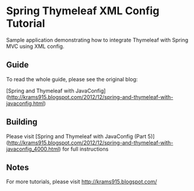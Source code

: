# Spring Thymeleaf XML Config Tutorial

Sample application demonstrating how to integrate Thymeleaf with Spring MVC using XML config.


## Guide

To read the whole guide, please see the original blog:

[Spring and Thymeleaf with JavaConfig] (http://krams915.blogspot.com/2012/12/spring-and-thymeleaf-with-javaconfig.html)


## Building

Please visit [Spring and Thymeleaf with JavaConfig (Part 5)] (http://krams915.blogspot.com/2012/12/spring-and-thymeleaf-with-javaconfig_4000.html) for full instructions


## Notes

For more tutorials, please visit http://krams915.blogspot.com/
